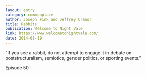 ```yaml
---
layout: entry
category: commonplace
author: Joseph Fink and Jeffrey Cranor
title: Rabbits
publication: Welcome to Night Vale
link: https://www.welcometonightvale.com/
date: 2014-08-19
---
```


"If you see a rabbit, do not attempt to engage it in debate on poststructuralism, semiotics, gender politics, or sporting events."

Episode 50